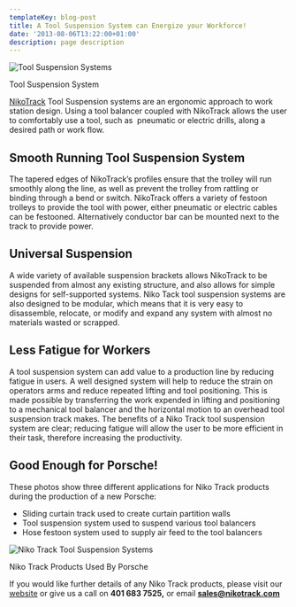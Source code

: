```yaml
---
templateKey: blog-post
title: A Tool Suspension System can Energize your Workforce!
date: '2013-08-06T13:22:00+01:00'
description: page description
---
```


![Tool Suspension Systems](http://nikotrack.com/wp-content/uploads/2013/09/toolsusp1.jpg "Tool Suspension System")

Tool Suspension System

[NikoTrack](http://nikotrack.com/ "Niko Track") Tool Suspension systems are an ergonomic approach to work station design. Using a tool balancer coupled with NikoTrack allows the user to comfortably use a tool, such as  pneumatic or electric drills, along a desired path or work flow.

## Smooth Running Tool Suspension System

The tapered edges of NikoTrack’s profiles ensure that the trolley will run smoothly along the line, as well as prevent the trolley from rattling or binding through a bend or switch. NikoTrack offers a variety of festoon trolleys to provide the tool with power, either pneumatic or electric cables can be festooned. Alternatively conductor bar can be mounted next to the track to provide power.

## Universal Suspension

A wide variety of available suspension brackets allows NikoTrack to be suspended from almost any existing structure, and also allows for simple designs for self-supported systems. Niko Tack tool suspension systems are also designed to be modular, which means that it is very easy to disassemble, relocate, or modify and expand any system with almost no materials wasted or scrapped.

## Less Fatigue for Workers

A tool suspension system can add value to a production line by reducing fatigue in users. A well designed system will help to reduce the strain on operators arms and reduce repeated lifting and tool positioning. This is made possible by transferring the work expended in lifting and positioning to a mechanical tool balancer and the horizontal motion to an overhead tool suspension track makes. The benefits of a Niko Track tool suspension system are clear; reducing fatigue will allow the user to be more efficient in their task, therefore increasing the productivity.

## Good Enough for Porsche!

These photos show three different applications for Niko Track products during the production of a new Porsche:

*   Sliding curtain track used to create curtain partition walls
*   Tool suspension system used to suspend various tool balancers
*   Hose festoon system used to supply air feed to the tool balancers

![Niko Track Tool Suspension Systems](http://nikotrack.com/wp-content/uploads/2013/09/porshe.jpg "Niko Track Products Used By Porsche")

Niko Track Products Used By Porsche

If you would like further details of any Niko Track products, please visit our [website](http://nikotrack.com/ "Niko Track") or give us a call on **401 683 7525,** or email **sales@nikotrack.com**
